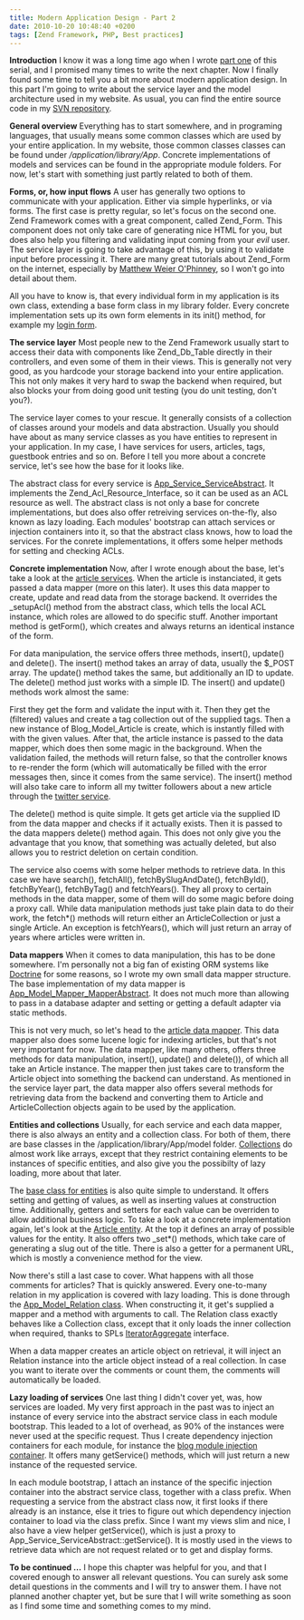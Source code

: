 ```yaml
---
title: Modern Application Design - Part 2
date: 2010-10-20 10:48:40 +0200
tags: [Zend Framework, PHP, Best practices]
---
```


**Introduction**
I know it was a long time ago when I wrote [part one](http://www.dasprids.de/blog/2010/03/05/modern-application-design-part-1) of this serial, and I promised many times to write the next chapter. Now I finally found some time to tell you a bit more about modern application design. In this part I'm going to write about the service layer and the model architecture used in my website. As usual, you can find the entire source code in my [SVN repository](http://site.svn.dasprids.de/trunk).

**General overview**
Everything has to start somewhere, and in programing languages, that usually means some common classes which are used by your entire application. In my website, those common classes classes can be found under */application/library/App*. Concrete implementations of models and services can be found in the appropriate module folders. For now, let's start with something just partly related to both of them.

**Forms, or, how input flows**
A user has generally two options to communicate with your application. Either via simple hyperlinks, or via forms. The first case is pretty regular, so let's focus on the second one. Zend Framework comes with a great component, called Zend_Form. This component does not only take care of generating nice HTML for you, but does also help you filtering and validating input coming from your *evil* user. The service layer is going to take advantage of this, by using it to validate input before processing it. There are many great tutorials about Zend_Form on the internet, especially by [Matthew Weier O'Phinney](http://weierophinney.net/matthew), so I won't go into detail about them.

All you have to know is, that every individual form in my application is its own class, extending a base form class in my library folder. Every concrete implementation sets up its own form elements in its init() method, for example my [login form](http://site.svn.dasprids.de/trunk/application/modules/default/forms/UserLogin.php).

**The service layer**
Most people new to the Zend Framework usually start to access their data with components like Zend_Db_Table directly in their controllers, and even some of them in their views. This is generally not very good, as you hardcode your storage backend into your entire application. This not only makes it very hard to swap the backend when required, but also blocks your from doing good unit testing (you do unit testing, don't you?).

The service layer comes to your rescue. It generally consists of a collection of classes around your models and data abstraction. Usually you should have about as many service classes as you have entities to represent in your application. In my case, I have services for users, articles, tags, guestbook entries and so on. Before I tell you more about a concrete service, let's see how the base for it looks like.

The abstract class for every service is [App_Service_ServiceAbstract](http://site.svn.dasprids.de/trunk/application/library/App/Service/ServiceAbstract.php). It implements the Zend_Acl_Resource_Interface, so it can be used as an ACL resource as well. The abstract class is not only a base for concrete implementations, but does also offer retreiving services on-the-fly, also known as lazy loading. Each modules' bootstrap can attach services or injection containers into it, so that the abstract class knows, how to load the services. For the conrete implementations, it offers some helper methods for setting and checking ACLs.

**Concrete implementation**
Now, after I wrote enough about the base, let's take a look at the [article services](http://site.svn.dasprids.de/trunk/application/modules/blog/services/Article.php). When the article is instanciated, it gets passed a data mapper (more on this later). It uses this data mapper to create, update and read data from the storage backend. It overrides the _setupAcl() method from the abstract class, which tells the local ACL instance, which roles are allowed to do specific stuff. Another important method is getForm(), which creates and always returns an identical instance of the form.

For data manipulation, the service offers three methods, insert(), update() and delete(). The insert() method takes an array of data, usually the $_POST array. The update() method takes the same, but additionally an ID to update. The delete() method just works with a simple ID. The insert() and update() methods work almost the same:

First they get the form and validate the input with it. Then they get the (filtered) values and create a tag collection out of the supplied tags. Then a new instance of Blog_Model_Article is create, which is instantly filled with with the given values. After that, the article instance is passed to the data mapper, which does then some magic in the background. When the validation failed, the methods will return false, so that the controller knows to re-render the form (which will automatically be filled with the error messages then, since it comes from the same service). The insert() method will also take care to inform all my twitter followers about a new article through the [twitter service](http://site.svn.dasprids.de/trunk/application/modules/blog/services/Twitter.php).

The delete() method is quite simple. It gets get article via the supplied ID from the data mapper and checks if it actually exists. Then it is passed to the data mappers delete() method again. This does not only give you the advantage that you know, that something was actually deleted, but also allows you to restrict deletion on certain condition.

The service also coems with some helper methods to retrieve data. In this case we have search(), fetchAll(), fetchBySlugAndDate(), fetchById(), fetchByYear(), fetchByTag() and fetchYears(). They all proxy to certain methods in the data mapper, some of them will do some magic before doing a proxy call. While data manipulation methods just take plain data to do their work, the fetch*() methods will return either an ArticleCollection or just a single Article. An exception is fetchYears(), which will just return an array of years where articles were written in.

**Data mappers**
When it comes to data manipulation, this has to be done somewhere. I'm personally not a big fan of existing ORM systems like [Doctrine](http://www.doctrine-project.org/) for some reasons, so I wrote my own small data mapper structure. The base implementation of my data mapper is [App_Model_Mapper_MapperAbstract](http://site.svn.dasprids.de/trunk/application/library/App/Model/Mapper/MapperAbstract.php). It does not much more than allowing to pass in a database adapter and setting or getting a default adapter via static methods.

This is not very much, so let's head to the [article data mapper](http://site.svn.dasprids.de/trunk/application/modules/blog/models/mappers/Article.php). This data mapper also does some lucene logic for indexing articles, but that's not very important for now. The data mapper, like many others, offers three methods for data manipulation, insert(), update() and delete()), of which all take an Article instance. The mapper then just takes care to transform the Article object into something the backend can understand. As mentioned in the service layer part, the data mapper also offers several methods for retrieving data from the backend and converting them to Article and ArticleCollection objects again to be used by the application.

**Entities and collections**
Usually, for each service and each data mapper, there is also always an entity and a collection class. For both of them, there are base classes in the /application/library/App/model folder. [Collections](http://site.svn.dasprids.de/trunk/application/library/App/Model/CollectionAbstract.php) do almost work like arrays, except that they restrict containing elements to be instances of specific entities, and also give you the possibilty of lazy loading, more about that later.

The [base class for entities](http://site.svn.dasprids.de/trunk/application/library/App/Model/ModelAbstract.php) is also quite simple to understand. It offers setting and getting of values, as well as inserting values at construction time. Additionally, getters and setters for each value can be overriden to allow additional business logic. To take a look at a concrete implementation again, let's look at the [Article entity](http://site.svn.dasprids.de/trunk/application/modules/blog/models/Article.php). At the top it defines an array of possible values for the entity. It also offers two _set*() methods, which take care of generating a slug out of the title. There is also a getter for a permanent URL, which is mostly a convenience method for the view.

Now there's still a last case to cover. What happens with all those comments for articles? That is quickly answered. Every one-to-many relation in my application is covered with lazy loading. This is done through the [App_Model_Relation class](http://site.svn.dasprids.de/trunk/application/library/App/Model/Relation.php). When constructing it, it get's supplied a mapper and a method with arguments to call. The Relation class exactly behaves like a Collection class, except that it only loads the inner collection when required, thanks to SPLs [IteratorAggregate](http://us.php.net/IteratorAggregate) interface.

When a data mapper creates an article object on retrieval, it will inject an Relation instance into the article object instead of a real collection. In case you want to iterate over the comments or count them, the comments will automatically be loaded.

**Lazy loading of services**
One last thing I didn't cover yet, was, how services are loaded. My very first approach in the past was to inject an instance of every service into the abstract service class in each module bootstrap. This leaded to a lot of overhead, as 90% of the instances were never used at the specific request. Thus I create dependency injection containers for each module, for instance the [blog module injection container](http://site.svn.dasprids.de/trunk/application/modules/blog/services/InjectionContainer.php). It offers many get<Module>Service<Service>() methods, which will just return a new instance of the requested service.

In each module bootstrap, I attach an instance of the specific injection container into the abstract service class, together with a class prefix. When requesting a service from the abstract class now, it first looks if there already is an instance, else it tries to figure out which dependency injection container to load via the class prefix. Since I want my views slim and nice, I also have a view helper getService(), which is just a proxy to App_Service_ServiceAbstract::getService(). It is mostly used in the views to retrieve data which are not request related or to get and display forms.

**To be continued …**
I hope this chapter was helpful for you, and that I covered enough to answer all relevant questions. You can surely ask some detail questions in the comments and I will try to answer them. I have not planned another chapter yet, but be sure that I will write something as soon as I find some time and something comes to my mind.